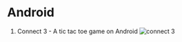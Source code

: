 # Android

1. Connect 3 - A tic tac toe game on Android
![connect 3](Android/ImageFile/connect3.png)

